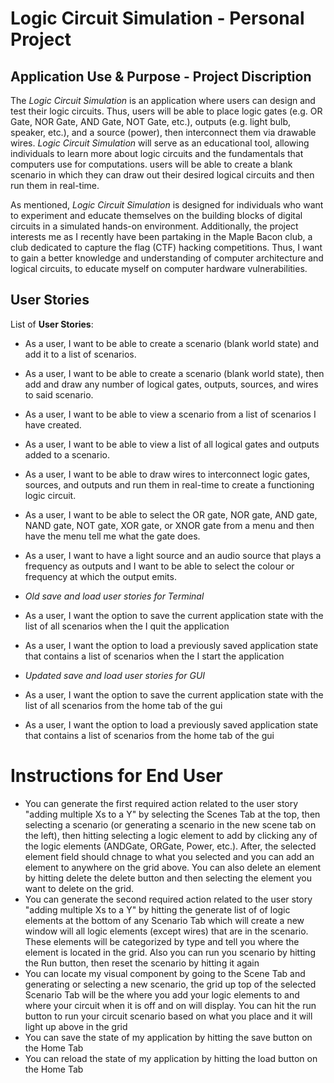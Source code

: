 # Logic Circuit Simulation - Personal Project

## Application Use & Purpose - Project Discription

The *Logic Circuit Simulation* is an application where users can design and test their logic circuits. Thus, users will be able to place logic gates (e.g. OR Gate, NOR Gate, AND Gate, NOT Gate, etc.), outputs (e.g. light bulb, speaker, etc.), and a source (power), then interconnect them via drawable wires. *Logic Circuit Simulation* will serve as an educational tool, allowing individuals to learn more about logic circuits and the fundamentals that computers use for computations. users will be able to create a blank scenario in which they can draw out their desired logical circuits and then run them in real-time.


As mentioned, *Logic Circuit Simulation* is designed for individuals who want to experiment and educate themselves on the building blocks of digital circuits in a simulated hands-on environment. Additionally, the project interests me as I recently have been partaking in the  Maple Bacon club, a club dedicated to capture the flag (CTF) hacking competitions. Thus, I want to gain a better knowledge and understanding of computer architecture and logical circuits, to educate myself on computer hardware vulnerabilities.


## User Stories

List of **User Stories**:
- As a user, I want to be able to create a scenario (blank world state) and add it to a list of scenarios.
- As a user, I want to be able to create a scenario (blank world state), then add and draw any number of logical gates, outputs, sources, and wires to said scenario.
- As a user, I want to be able to view a scenario from a list of scenarios I have created.
- As a user, I want to be able to view a list of all logical gates and outputs added to a scenario.
- As a user, I want to be able to draw wires to interconnect logic gates, sources, and outputs and run them in real-time to create a functioning logic circuit.
- As a user, I want to be able to select the OR gate, NOR gate, AND gate, NAND gate, NOT gate, XOR gate, or XNOR gate from a menu and then have the menu tell me what the gate does.
- As a user, I want to have a light source and an audio source that plays a frequency as outputs and I want to be able to select the colour or frequency at which the output emits.

- *Old save and load user stories for Terminal*
- As a user, I want the option to save the current application state with the list of all scenarios when the I quit the application
- As a user, I want the option to load a previously saved application state that contains a list of scenarios when the I start the application

- *Updated save and load user stories for GUI*
- As a user, I want the option to save the current application state with the list of all scenarios from the home tab of the gui
- As a user, I want the option to load a previously saved application state that contains a list of scenarios from the home tab of the gui


# Instructions for End User

- You can generate the first required action related to the user story "adding multiple Xs to a Y" by selecting the Scenes
Tab at the top, then selecting a scenario (or generating a scenario in the new scene tab on the left), then hitting 
selecting a logic element to add by clicking any of the logic elements (ANDGate, ORGate, Power, etc.). After, the selected
element field should chnage to what you selected and you can add an element to anywhere on the grid above. You can also
delete an element by hitting delete the delete button and then selecting the element you want to delete on the grid.
- You can generate the second required action related to the user story "adding multiple Xs to a Y" by hitting the generate list of of logic elements at the bottom of any Scenario Tab which will create a new window will all logic elements (except wires) that are in the scenario. These elements will be categorized by type and tell you where the element is located in the grid. Also you can run you scenario by hitting the Run button, then reset the scenario by hitting it again
- You can locate my visual component by going to the Scene Tab and generating or selecting a new scenario, the grid
up top of the selected Scenario Tab will be the where you add your logic elements to and where your circuit when it is off and on will display. You can hit the run button to run your circuit scenario based on what
you place and it will light up above in the grid
- You can save the state of my application by hitting the save button on the Home Tab
- You can reload the state of my application by hitting the load button on the Home Tab